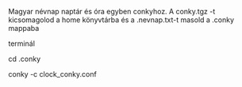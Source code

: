 Magyar névnap naptár és óra egyben conkyhoz. A conky.tgz -t kicsomagolod a home könyvtárba és  a .nevnap.txt-t masold a .conky mappaba

terminál 

cd .conky


    
conky -c clock_conky.conf 
